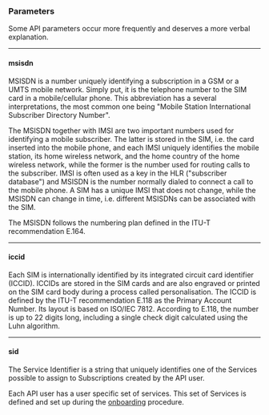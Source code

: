 ### Parameters

Some API parameters occur more frequently and deserves a more verbal explanation.

---

#### msisdn

MSISDN is a number uniquely identifying a subscription in a GSM or a UMTS mobile network. Simply put, it is the telephone number to the SIM card in a mobile/cellular phone. This abbreviation has a several interpretations, the most common one being "Mobile Station International Subscriber Directory Number".

The MSISDN together with IMSI are two important numbers used for identifying a mobile subscriber. The latter is stored in the SIM, i.e. the card inserted into the mobile phone, and each IMSI uniquely identifies the mobile station, its home wireless network, and the home country of the home wireless network, while the former is the number used for routing calls to the subscriber. IMSI is often used as a key in the HLR ("subscriber database") and MSISDN is the number normally dialed to connect a call to the mobile phone. A SIM has a unique IMSI that does not change, while the MSISDN can change in time, i.e. different MSISDNs can be associated with the SIM.

The MSISDN follows the numbering plan defined in the ITU-T recommendation E.164.

---

#### iccid

Each SIM is internationally identified by its integrated circuit card identifier (ICCID). ICCIDs are stored in the SIM cards and are also engraved or printed on the SIM card body during a process called personalisation. The ICCID is defined by the ITU-T recommendation E.118 as the Primary Account Number. Its layout is based on ISO/IEC 7812. According to E.118, the number is up to 22 digits long, including a single check digit calculated using the Luhn algorithm.

---

#### sid

The Service Identifier is a string that uniquely identifies one of the Services possible to assign to Subscriptions created by the API user.

Each API user has a user specific set of services. This set of Services is defined and set up during the [onboarding](onboarding.md) procedure.